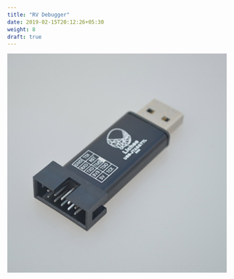 ```yaml
---
title: "RV Debugger"
date: 2019-02-15T20:12:26+05:30
weight: 8
draft: true
---
```


![RV Debugger](/hardware-overview/RV-debugger/images/rvdebugger.jpg?width=30pc "RV Debugger")